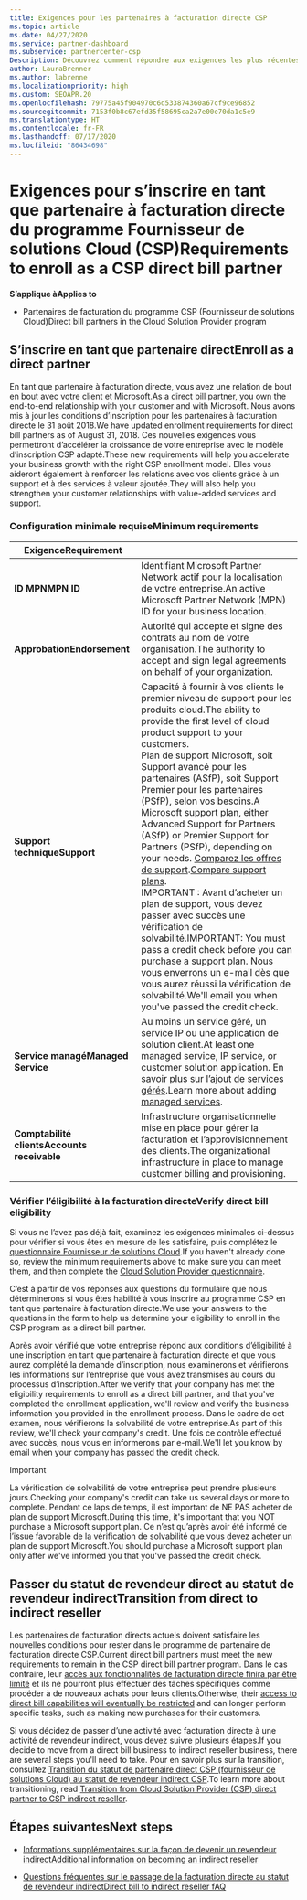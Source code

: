 ```yaml
---
title: Exigences pour les partenaires à facturation directe CSP
ms.topic: article
ms.date: 04/27/2020
ms.service: partner-dashboard
ms.subservice: partnercenter-csp
Description: Découvrez comment répondre aux exigences les plus récentes en matière de support et de services pour devenir partenaire à facturation directe dans le programme Fournisseur de solutions Cloud (CSP) de Microsoft.
author: LauraBrenner
ms.author: labrenne
ms.localizationpriority: high
ms.custom: SEOAPR.20
ms.openlocfilehash: 79775a45f904970c6d533874360a67cf9ce96852
ms.sourcegitcommit: 7153f0b8c67efd35f58695ca2a7e00e70da1c5e9
ms.translationtype: HT
ms.contentlocale: fr-FR
ms.lasthandoff: 07/17/2020
ms.locfileid: "86434698"
---
```

# <a name="requirements-to-enroll-as-a-csp-direct-bill-partner"></a><span data-ttu-id="e97b1-103">Exigences pour s’inscrire en tant que partenaire à facturation directe du programme Fournisseur de solutions Cloud (CSP)</span><span class="sxs-lookup"><span data-stu-id="e97b1-103">Requirements to enroll as a CSP direct bill partner</span></span>

<span data-ttu-id="e97b1-104">**S’applique à**</span><span class="sxs-lookup"><span data-stu-id="e97b1-104">**Applies to**</span></span>

- <span data-ttu-id="e97b1-105">Partenaires de facturation du programme CSP (Fournisseur de solutions Cloud)</span><span class="sxs-lookup"><span data-stu-id="e97b1-105">Direct bill partners in the Cloud Solution Provider program</span></span>

## <a name="enroll-as-a-direct-partner"></a><span data-ttu-id="e97b1-106">S’inscrire en tant que partenaire direct</span><span class="sxs-lookup"><span data-stu-id="e97b1-106">Enroll as a direct partner</span></span>

<span data-ttu-id="e97b1-107">En tant que partenaire à facturation directe, vous avez une relation de bout en bout avec votre client et Microsoft.</span><span class="sxs-lookup"><span data-stu-id="e97b1-107">As a direct bill partner, you own the end-to-end relationship with your customer and with Microsoft.</span></span> <span data-ttu-id="e97b1-108">Nous avons mis à jour les conditions d’inscription pour les partenaires à facturation directe le 31 août 2018.</span><span class="sxs-lookup"><span data-stu-id="e97b1-108">We have updated enrollment requirements for direct bill partners as of August 31, 2018.</span></span> <span data-ttu-id="e97b1-109">Ces nouvelles exigences vous permettront d’accélérer la croissance de votre entreprise avec le modèle d’inscription CSP adapté.</span><span class="sxs-lookup"><span data-stu-id="e97b1-109">These new requirements will help you accelerate your business growth with the right CSP enrollment model.</span></span> <span data-ttu-id="e97b1-110">Elles vous aideront également à renforcer les relations avec vos clients grâce à un support et à des services à valeur ajoutée.</span><span class="sxs-lookup"><span data-stu-id="e97b1-110">They will also help you strengthen your customer relationships with value-added services and support.</span></span>

### <a name="minimum-requirements"></a><span data-ttu-id="e97b1-111">Configuration minimale requise</span><span class="sxs-lookup"><span data-stu-id="e97b1-111">Minimum requirements</span></span>

|<span data-ttu-id="e97b1-112">**Exigence**</span><span class="sxs-lookup"><span data-stu-id="e97b1-112">**Requirement**</span></span>|                             |
|--------------------------------|--------------------------------------------------------------|
|<span data-ttu-id="e97b1-113">**ID MPN**</span><span class="sxs-lookup"><span data-stu-id="e97b1-113">**MPN ID**</span></span>   |<span data-ttu-id="e97b1-114">Identifiant Microsoft Partner Network actif pour la localisation de votre entreprise.</span><span class="sxs-lookup"><span data-stu-id="e97b1-114">An active Microsoft Partner Network (MPN) ID for your business location.</span></span>    |
|<span data-ttu-id="e97b1-115">**Approbation**</span><span class="sxs-lookup"><span data-stu-id="e97b1-115">**Endorsement**</span></span>   |<span data-ttu-id="e97b1-116">Autorité qui accepte et signe des contrats au nom de votre organisation.</span><span class="sxs-lookup"><span data-stu-id="e97b1-116">The authority to accept and sign legal agreements on behalf of your organization.</span></span>|
|<span data-ttu-id="e97b1-117">**Support technique**</span><span class="sxs-lookup"><span data-stu-id="e97b1-117">**Support**</span></span>   |<span data-ttu-id="e97b1-118">Capacité à fournir à vos clients le premier niveau de support pour les produits cloud.</span><span class="sxs-lookup"><span data-stu-id="e97b1-118">The ability to provide the first level of cloud product support to your customers.</span></span> <br/><span data-ttu-id="e97b1-119">Plan de support Microsoft, soit Support avancé pour les partenaires (ASfP), soit Support Premier pour les partenaires (PSfP), selon vos besoins.</span><span class="sxs-lookup"><span data-stu-id="e97b1-119">A Microsoft support plan, either Advanced Support for Partners (ASfP) or Premier Support for Partners (PSfP), depending on your needs.</span></span> <span data-ttu-id="e97b1-120">[Comparez les offres de support](https://partner.microsoft.com/support/partnersupport).</span><span class="sxs-lookup"><span data-stu-id="e97b1-120">[Compare support plans](https://partner.microsoft.com/support/partnersupport).</span></span><br/> <span data-ttu-id="e97b1-121">IMPORTANT : Avant d’acheter un plan de support, vous devez passer avec succès une vérification de solvabilité.</span><span class="sxs-lookup"><span data-stu-id="e97b1-121">IMPORTANT: You must pass a credit check before you can purchase a support plan.</span></span> <span data-ttu-id="e97b1-122">Nous vous enverrons un e-mail dès que vous aurez réussi la vérification de solvabilité.</span><span class="sxs-lookup"><span data-stu-id="e97b1-122">We'll email you when you've passed the credit check.</span></span> |
|<span data-ttu-id="e97b1-123">**Service managé**</span><span class="sxs-lookup"><span data-stu-id="e97b1-123">**Managed Service**</span></span>   |<span data-ttu-id="e97b1-124">Au moins un service géré, un service IP ou une application de solution client.</span><span class="sxs-lookup"><span data-stu-id="e97b1-124">At least one managed service, IP service, or customer solution application.</span></span> <span data-ttu-id="e97b1-125">En savoir plus sur l’ajout de [services gérés](https://partner.microsoft.com/business-opportunities/managed-services-provider).</span><span class="sxs-lookup"><span data-stu-id="e97b1-125">Learn more about adding [managed services](https://partner.microsoft.com/business-opportunities/managed-services-provider).</span></span>|
|<span data-ttu-id="e97b1-126">**Comptabilité clients**</span><span class="sxs-lookup"><span data-stu-id="e97b1-126">**Accounts receivable**</span></span> |<span data-ttu-id="e97b1-127">Infrastructure organisationnelle mise en place pour gérer la facturation et l’approvisionnement des clients.</span><span class="sxs-lookup"><span data-stu-id="e97b1-127">The organizational infrastructure in place to manage customer billing and provisioning.</span></span>

### <a name="verify-direct-bill-eligibility"></a><span data-ttu-id="e97b1-128">Vérifier l’éligibilité à la facturation directe</span><span class="sxs-lookup"><span data-stu-id="e97b1-128">Verify direct bill eligibility</span></span>

<span data-ttu-id="e97b1-129">Si vous ne l’avez pas déjà fait, examinez les exigences minimales ci-dessus pour vérifier si vous êtes en mesure de les satisfaire, puis complétez le [questionnaire Fournisseur de solutions Cloud](https://partner.microsoft.com/cloud-solution-provider/assessment).</span><span class="sxs-lookup"><span data-stu-id="e97b1-129">If you haven't already done so, review the minimum requirements above to make sure you can meet them, and then complete the [Cloud Solution Provider questionnaire](https://partner.microsoft.com/cloud-solution-provider/assessment).</span></span>

<span data-ttu-id="e97b1-130">C’est à partir de vos réponses aux questions du formulaire que nous déterminerons si vous êtes habilité à vous inscrire au programme CSP en tant que partenaire à facturation directe.</span><span class="sxs-lookup"><span data-stu-id="e97b1-130">We use your answers to the questions in the form to help us determine your eligibility to enroll in the CSP program as a direct bill partner.</span></span>

<span data-ttu-id="e97b1-131">Après avoir vérifié que votre entreprise répond aux conditions d’éligibilité à une inscription en tant que partenaire à facturation directe et que vous aurez complété la demande d’inscription, nous examinerons et vérifierons les informations sur l’entreprise que vous avez transmises au cours du processus d’inscription.</span><span class="sxs-lookup"><span data-stu-id="e97b1-131">After we verify that your company has met the eligibility requirements to enroll as a direct bill partner, and that you've completed the enrollment application, we'll review and verify the business information you provided in the enrollment process.</span></span> <span data-ttu-id="e97b1-132">Dans le cadre de cet examen, nous vérifierons la solvabilité de votre entreprise.</span><span class="sxs-lookup"><span data-stu-id="e97b1-132">As part of this review, we'll check your company's credit.</span></span> <span data-ttu-id="e97b1-133">Une fois ce contrôle effectué avec succès, nous vous en informerons par e-mail.</span><span class="sxs-lookup"><span data-stu-id="e97b1-133">We'll let you know by email when your company has passed the credit check.</span></span>

>[!IMPORTANT]
><span data-ttu-id="e97b1-134">La vérification de solvabilité de votre entreprise peut prendre plusieurs jours.</span><span class="sxs-lookup"><span data-stu-id="e97b1-134">Checking your company's credit can take us several days or more to complete.</span></span> <span data-ttu-id="e97b1-135">Pendant ce laps de temps, il est important de NE PAS acheter de plan de support Microsoft.</span><span class="sxs-lookup"><span data-stu-id="e97b1-135">During this time, it's important that you NOT purchase a Microsoft support plan.</span></span> <span data-ttu-id="e97b1-136">Ce n’est qu’après avoir été informé de l’issue favorable de la vérification de solvabilité que vous devez acheter un plan de support Microsoft.</span><span class="sxs-lookup"><span data-stu-id="e97b1-136">You should purchase a Microsoft support plan only after we've informed you that you've passed the credit check.</span></span>

## <a name="transition-from-direct-to-indirect-reseller"></a><span data-ttu-id="e97b1-137">Passer du statut de revendeur direct au statut de revendeur indirect</span><span class="sxs-lookup"><span data-stu-id="e97b1-137">Transition from direct to indirect reseller</span></span>

<span data-ttu-id="e97b1-138">Les partenaires de facturation directs actuels doivent satisfaire les nouvelles conditions pour rester dans le programme de partenaire de facturation directe CSP.</span><span class="sxs-lookup"><span data-stu-id="e97b1-138">Current direct bill partners must meet the new requirements to remain in the CSP direct bill partner program.</span></span> <span data-ttu-id="e97b1-139">Dans le cas contraire, leur [accès aux fonctionnalités de facturation directe finira par être limité](restricted-direct-bill-capabilities.md) et ils ne pourront plus effectuer des tâches spécifiques comme procéder à de nouveaux achats pour leurs clients.</span><span class="sxs-lookup"><span data-stu-id="e97b1-139">Otherwise, their [access to direct bill capabilities will eventually be restricted](restricted-direct-bill-capabilities.md) and can longer perform specific tasks, such as making new purchases for their customers.</span></span>

<span data-ttu-id="e97b1-140">Si vous décidez de passer d’une activité avec facturation directe à une activité de revendeur indirect, vous devez suivre plusieurs étapes.</span><span class="sxs-lookup"><span data-stu-id="e97b1-140">If you decide to move from a direct bill business to indirect reseller business, there are several steps you'll need to take.</span></span> <span data-ttu-id="e97b1-141">Pour en savoir plus sur la transition, consultez [Transition du statut de partenaire direct CSP (fournisseur de solutions Cloud) au statut de revendeur indirect CSP](transition-direct-to-indirect.md).</span><span class="sxs-lookup"><span data-stu-id="e97b1-141">To learn more about transitioning, read [Transition from Cloud Solution Provider (CSP) direct partner to CSP indirect reseller](transition-direct-to-indirect.md).</span></span>

## <a name="next-steps"></a><span data-ttu-id="e97b1-142">Étapes suivantes</span><span class="sxs-lookup"><span data-stu-id="e97b1-142">Next steps</span></span>

- [<span data-ttu-id="e97b1-143">Informations supplémentaires sur la façon de devenir un revendeur indirect</span><span class="sxs-lookup"><span data-stu-id="e97b1-143">Additional information on becoming an indirect reseller</span></span>](https://assetsprod.microsoft.com/csp-directbill-to-indirect-transition.pdf)

- [<span data-ttu-id="e97b1-144">Questions fréquentes sur le passage de la facturation directe au statut de revendeur indirect</span><span class="sxs-lookup"><span data-stu-id="e97b1-144">Direct bill to indirect reseller fAQ</span></span>](https://assetsprod.microsoft.com/mpn/direct-bill-partner-faq.pdf)

